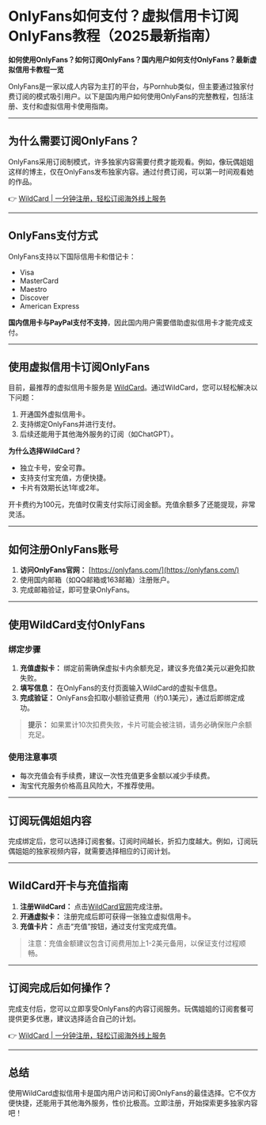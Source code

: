 # OnlyFans如何支付？虚拟信用卡订阅OnlyFans教程（2025最新指南）

**如何使用OnlyFans？如何订阅OnlyFans？国内用户如何支付OnlyFans？最新虚拟信用卡教程一览**

OnlyFans是一家以成人内容为主打的平台，与Pornhub类似，但主要通过独家付费订阅的模式吸引用户。以下是国内用户如何使用OnlyFans的完整教程，包括注册、支付和虚拟信用卡使用指南。

---

## 为什么需要订阅OnlyFans？

OnlyFans采用订阅制模式，许多独家内容需要付费才能观看。例如，像玩偶姐姐这样的博主，仅在OnlyFans发布独家内容。通过付费订阅，可以第一时间观看她的作品。

👉 [WildCard | 一分钟注册，轻松订阅海外线上服务](https://bit.ly/bewildcard)

---

## OnlyFans支付方式

OnlyFans支持以下国际信用卡和借记卡：
- Visa
- MasterCard
- Maestro
- Discover
- American Express

**国内信用卡与PayPal支付不支持**，因此国内用户需要借助虚拟信用卡才能完成支付。

---

## 使用虚拟信用卡订阅OnlyFans

目前，最推荐的虚拟信用卡服务是 [WildCard](https://bit.ly/bewildcard)。通过WildCard，您可以轻松解决以下问题：
1. 开通国外虚拟信用卡。
2. 支持绑定OnlyFans并进行支付。
3. 后续还能用于其他海外服务的订阅（如ChatGPT）。

**为什么选择WildCard？**
- 独立卡号，安全可靠。
- 支持支付宝充值，方便快捷。
- 卡片有效期长达1年或2年。

开卡费约为100元，充值时仅需支付实际订阅金额。充值余额多了还能提现，非常灵活。

---

## 如何注册OnlyFans账号

1. **访问OnlyFans官网：** [https://onlyfans.com/](https://onlyfans.com/)
2. 使用国内邮箱（如QQ邮箱或163邮箱）注册账户。
3. 完成邮箱验证，即可登录OnlyFans。

---

## 使用WildCard支付OnlyFans

### 绑定步骤
1. **充值虚拟卡：** 绑定前需确保虚拟卡内余额充足，建议多充值2美元以避免扣款失败。
2. **填写信息：** 在OnlyFans的支付页面输入WildCard的虚拟卡信息。
3. **完成验证：** OnlyFans会扣取小额验证费用（约0.1美元），通过后即绑定成功。

> **提示：** 如果累计10次扣费失败，卡片可能会被注销，请务必确保账户余额充足。

### 使用注意事项
- 每次充值会有手续费，建议一次性充值更多金额以减少手续费。
- 淘宝代充服务价格高且风险大，不推荐使用。

---

## 订阅玩偶姐姐内容

完成绑定后，您可以选择订阅套餐。订阅时间越长，折扣力度越大。例如，订阅玩偶姐姐的独家视频内容，就需要选择相应的订阅计划。

---

## WildCard开卡与充值指南

1. **注册WildCard：** 点击[WildCard官网](https://bit.ly/bewildcard)完成注册。
2. **开通虚拟卡：** 注册完成后即可获得一张独立虚拟信用卡。
3. **充值卡片：** 点击“充值”按钮，通过支付宝完成充值。

> 注意：充值金额建议包含订阅费用加上1-2美元备用，以保证支付过程顺畅。

---

## 订阅完成后如何操作？

完成支付后，您可以立即享受OnlyFans的内容订阅服务。玩偶姐姐的订阅套餐可提供更多优惠，建议选择适合自己的计划。

👉 [WildCard | 一分钟注册，轻松订阅海外线上服务](https://bit.ly/bewildcard)

---

## 总结

使用WildCard虚拟信用卡是国内用户访问和订阅OnlyFans的最佳选择。它不仅方便快捷，还能用于其他海外服务，性价比极高。立即注册，开始探索更多独家内容吧！
